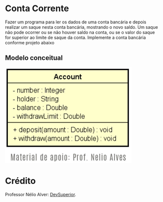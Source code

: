 # Conta Corrente
Fazer um programa para ler os dados de uma conta bancária e depois realizar um saque nesta conta bancária, mostrando o novo saldo. Um saque não pode ocorrer ou se não houver saldo na conta, ou se o valor do saque for superior ao limite de saque da conta. Implemente a conta bancária conforme projeto abaixo

## Modelo conceitual
![Mobile Home](https://github.com/MarceloJoia/conta_corrente/blob/main/assets/modelo-conceitual.jpg) 

# Crédito
Professor Nélio Alver: [DevSuperior](https://devsuperior.com.br "Site da DevSuperior").
